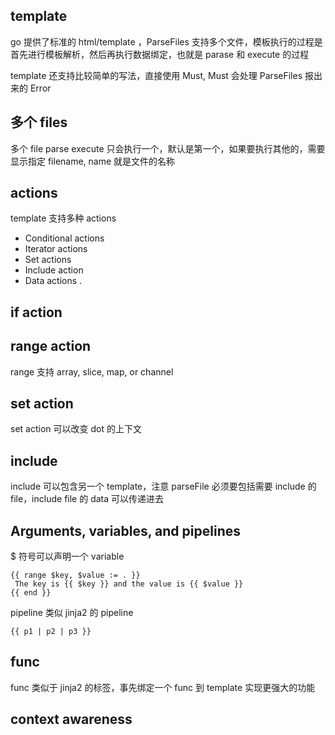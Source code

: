 ## template

go 提供了标准的 html/template ，ParseFiles 支持多个文件，模板执行的过程是首先进行模板解析，然后再执行数据绑定，也就是 parase 和 execute 的过程

template 还支持比较简单的写法，直接使用 Must, Must 会处理 ParseFiles 报出来的 Error


## 多个 files

多个 file parse execute 只会执行一个，默认是第一个，如果要执行其他的，需要显示指定 filename, name 就是文件的名称

## actions

template 支持多种 actions

- Conditional actions
- Iterator actions
- Set actions
- Include action
- Data actions .


## if action



## range action


 range 支持 array, slice, map, or channel


## set action


set action 可以改变 dot 的上下文


## include

include 可以包含另一个 template，注意 parseFile 必须要包括需要 include 的 file，include file 的 data 可以传递进去


## Arguments, variables, and pipelines

$ 符号可以声明一个 variable

```
{{ range $key, $value := . }}
 The key is {{ $key }} and the value is {{ $value }}
{{ end }}
```

pipeline 类似 jinja2 的 pipeline
```
{{ p1 | p2 | p3 }}
```

## func

func 类似于 jinja2 的标签，事先绑定一个 func 到 template 实现更强大的功能

## context awareness

